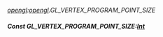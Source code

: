 _[opengl](../../modules/opengl/opengl-module.md):[opengl](../../modules/opengl/opengl-module.md).GL\_VERTEX\_PROGRAM\_POINT\_SIZE_
##### Const GL\_VERTEX\_PROGRAM\_POINT\_SIZE:[Int](../../modules/wonkey/wonkey-types-int.md)
